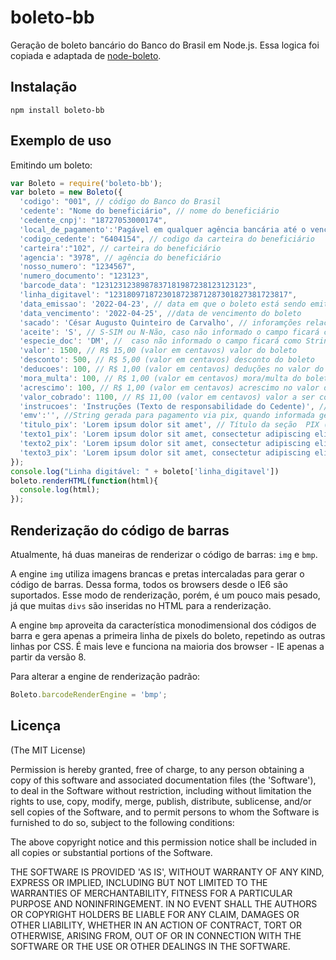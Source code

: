 boleto-bb
=============


Geração de boleto bancário do Banco do Brasil em Node.js. Essa logica foi copiada e adaptada de [node-boleto](https://github.com/pagarme/node-boleto).


## Instalação

```
npm install boleto-bb
```

## Exemplo de uso

Emitindo um boleto:

```javascript
var Boleto = require('boleto-bb');  
var boleto = new Boleto({
  'codigo': "001", // código do Banco do Brasil
  'cedente': "Nome do beneficiário", // nome do beneficiário
  'cedente_cnpj': "18727053000174",
  'local_de_pagamento':'Pagável em qualquer agência bancária até o vencimento', // local de pagamento
  'codigo_cedente': "6404154", // codigo da carteira do beneficiário
  'carteira':"102", // carteira do beneficiário
  'agencia': "3978", // agência do beneficiário
  'nosso_numero': "1234567",
  'numero_documento': "123123",
  'barcode_data': "1231231238987837181987238123123123",
  'linha_digitavel': "1231809718723018723871287301827381723817",
  'data_emissao': '2022-04-23', // data em que o boleto está sendo emitido/gerado
  'data_vencimento': '2022-04-25', //data de vencimento do boleto
  'sacado': 'César Augusto Quinteiro de Carvalho', // inforamções relacionadas ao pagador
  'aceite': 'S', // S-SIM ou N-Não, caso não informado o campo ficará como String vazia.
  'especie_doc': 'DM', //  caso não informado o campo ficará como String vazia.
  'valor': 1500, // R$ 15,00 (valor em centavos) valor do boleto
  'desconto': 500, // R$ 5,00 (valor em centavos) desconto do boleto
  'deducoes': 100, // R$ 1,00 (valor em centavos) deduções no valor do boleto
  'mora_multa': 100, // R$ 1,00 (valor em centavos) mora/multa do boleto
  'acrescimo': 100, // R$ 1,00 (valor em centavos) acrescimo no valor do boleto
  'valor_cobrado': 1100, // R$ 11,00 (valor em centavos) valor a ser cobrado ja feita as deduções,acrescimos,mutas,descontos
  'instrucoes': 'Instruções (Texto de responsabilidade do Cedente)', // instruções relacionadas ao cedente
  'emv':'', //String gerada para pagamento via pix, quando informada gera uma seção com QRCode para pagamento via PIX
  'titulo_pix': 'Lorem ipsum dolor sit amet', // Título da seção  PIX (42 caracteres)
  'texto1_pix': 'Lorem ipsum dolor sit amet, consectetur adipiscing elit, sed do eiusmod', // Texto 1 da seção  PIX (120 caracteres)
  'texto2_pix': 'Lorem ipsum dolor sit amet, consectetur adipiscing elit, sed do eiusmod', // Texto 2 da seção  PIX (120 caracteres)
  'texto3_pix': 'Lorem ipsum dolor sit amet, consectetur adipiscing elit, sed do eiusmod', // Texto 3 da seção  PIX (120 caracteres)
});
console.log("Linha digitável: " + boleto['linha_digitavel'])
boleto.renderHTML(function(html){
  console.log(html);
});
```



## Renderização do código de barras

Atualmente, há duas maneiras de renderizar o código de barras: `img` e `bmp`.

A engine `img` utiliza imagens brancas e pretas intercaladas para gerar o código de barras. Dessa forma, todos os browsers desde o IE6 são suportados. Esse modo de renderização, porém, é um pouco mais pesado, já que muitas `divs` são inseridas no HTML para a renderização.

A engine `bmp` aproveita da característica monodimensional dos códigos de barra e gera apenas a primeira linha de pixels do boleto, repetindo as outras linhas por CSS. É mais leve e funciona na maioria dos browser - IE apenas a partir da versão 8.

Para alterar a engine de renderização padrão:

```javascript
Boleto.barcodeRenderEngine = 'bmp';
```

## Licença

(The MIT License)

Permission is hereby granted, free of charge, to any person obtaining a copy of this software and associated documentation files (the 'Software'), to deal in the Software without restriction, including without limitation the rights to use, copy, modify, merge, publish, distribute, sublicense, and/or sell copies of the Software, and to permit persons to whom the Software is furnished to do so, subject to the following conditions:

The above copyright notice and this permission notice shall be included in all copies or substantial portions of the Software.

THE SOFTWARE IS PROVIDED 'AS IS', WITHOUT WARRANTY OF ANY KIND, EXPRESS OR IMPLIED, INCLUDING BUT NOT LIMITED TO THE WARRANTIES OF MERCHANTABILITY, FITNESS FOR A PARTICULAR PURPOSE AND NONINFRINGEMENT. IN NO EVENT SHALL THE AUTHORS OR COPYRIGHT HOLDERS BE LIABLE FOR ANY CLAIM, DAMAGES OR OTHER LIABILITY, WHETHER IN AN ACTION OF CONTRACT, TORT OR OTHERWISE, ARISING FROM, OUT OF OR IN CONNECTION WITH THE SOFTWARE OR THE USE OR OTHER DEALINGS IN THE SOFTWARE.
